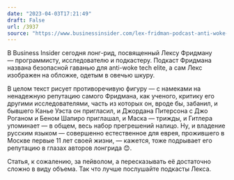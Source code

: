 ```yaml
---
date: "2023-04-03T17:21:49"
draft: False
url: /3937
source: "https://www.businessinsider.com/lex-fridman-podcast-anti-woke-elon-musk-ai"
---
```


В Business Insider сегодня лонг-рид, посвященный Лексу Фридману — программисту, исследователю и подкастеру. Подкаст Фридмана названа безопасной гаванью для anti-woke tech elite, а сам Лекс изображен на обложке, одетым в овечью шкуру. 

В целом текст рисует противоречивую фигуру — с намеками на ненадежную репутацию самого Фридмана, как ученого, критику его другими исследователями, часть из которых он, вроде бы, забанил, и бывшего Канье Уэста он пригласил, и Джордана Питерсона с Джо Роганом и Беном Шапиро приглашал, и Маска — трижды, и Гитлера упоминает — в общем, весь набор прегрешений налицо. Ну, и владение русским языком — совершенно естественное для еврея, прожившего в Москве первые 11 лет своей жизни, — кажется, тоже подрывает его репутацию в глазах авторов лонгрида 😊.

Статья, к сожалению, за пейволом, а пересказывать её достаточно сложно в виду объема. Так что лучше послушайте подкасты Лекса.
